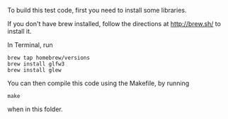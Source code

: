 To build this test code, first you need to install some libraries.

If you don't have brew installed, follow the directions at http://brew.sh/ to install it.

In Terminal, run

```
brew tap homebrew/versions
brew install glfw3
brew install glew
```

You can then compile this code using the Makefile, by running
```
make
```
when in this folder.
